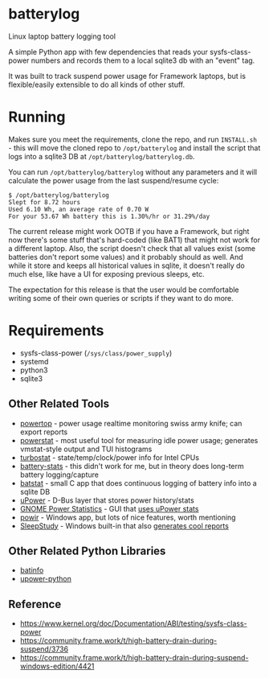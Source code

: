 # batterylog
Linux laptop battery logging tool

A simple Python app with few dependencies that reads your sysfs-class-power numbers and records them to a local sqlite3 db with an "event" tag.

It was built to track suspend power usage for Framework laptops, but is flexible/easily extensible to do all kinds of other stuff.


# Running
Makes sure you meet the requirements, clone the repo, and run `INSTALL.sh` - this will move the cloned repo to `/opt/batterylog` and install the script that logs into a sqlite3 DB at `/opt/batterylog/batterylog.db`.

You can run `/opt/batterylog/batterylog` without any parameters and it will calculate the power usage from the last suspend/resume cycle:

```
$ /opt/batterylog/batterylog
Slept for 8.72 hours
Used 6.10 Wh, an average rate of 0.70 W
For your 53.67 Wh battery this is 1.30%/hr or 31.29%/day
```

The current release might work OOTB if you have a Framework, but right now there's some stuff that's hard-coded (like BAT1) that might not work for a different laptop. Also, the script doesn't check that all values exist (some batteries don't report some values) and it probably should as well. And while it store and keeps all historical values in sqlite, it doesn't really do much else, like have a UI for exposing previous sleeps, etc. 

The expectation for this release is that the user would be comfortable writing some of their own queries or scripts if they want to do more.

# Requirements
* sysfs-class-power (`/sys/class/power_supply`)
* systemd
* python3
* sqlite3

## Other Related Tools
* [powertop](https://github.com/fenrus75/powertop) - power usage realtime monitoring swiss army knife; can export reports
* [powerstat](https://github.com/ColinIanKing/powerstat) - most useful tool for measuring idle power usage; generates vmstat-style output and TUI histograms
* [turbostat](https://www.linux.org/docs/man8/turbostat.html) - state/temp/clock/power info for Intel CPUs
* [battery-stats](https://github.com/petterreinholdtsen/battery-stats) - this didn't work for me, but in theory does long-term battery logging/capture
* [batstat](https://github.com/petterreinholdtsen/battery-stats) - small C app that does continuous logging of battery info into a sqlite DB
* [uPower](https://upower.freedesktop.org/) - D-Bus layer that stores power history/stats
* [GNOME Power Statistics](https://www.linux.org/docs/man8/turbostat.html) - GUI that [uses uPower stats](https://askubuntu.com/questions/139202/how-can-i-reset-the-battery-statistics-for-the-powermanager)
* [powir](https://github.com/SlapBot/powir) - Windows app, but lots of nice features, worth mentioning
* [SleepStudy](https://docs.microsoft.com/en-us/windows-hardware/design/device-experiences/modern-standby-sleepstudy) - Windows built-in that also [generates cool reports](https://blogs.windows.com/windowsexperience/2014/06/26/sleep-study-diagnose-whats-draining-your-battery-while-the-system-sleeps/)

## Other Related Python Libraries
* [batinfo](https://github.com/nicolargo/batinfo)
* [upower-python](https://github.com/wogscpar/upower-python)

## Reference
* https://www.kernel.org/doc/Documentation/ABI/testing/sysfs-class-power
* https://community.frame.work/t/high-battery-drain-during-suspend/3736
* https://community.frame.work/t/high-battery-drain-during-suspend-windows-edition/4421
